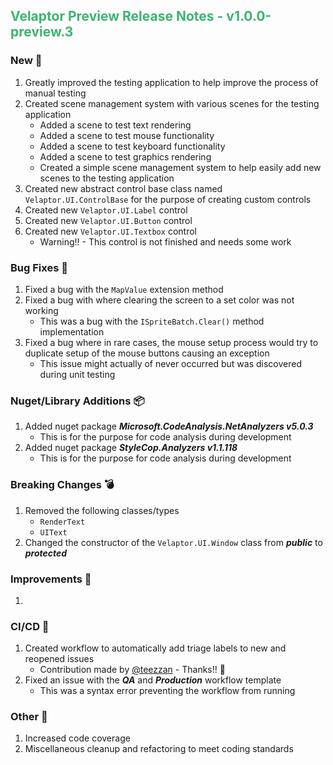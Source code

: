 ## <span style='color:mediumseagreen;font-weight:bold'>Velaptor Preview Release Notes - v1.0.0-preview.3</span>

### **New** 🎉

1. Greatly improved the testing application to help improve the process of manual testing
2. Created scene management system with various scenes for the testing application
   * Added a scene to test text rendering
   * Added a scene to test mouse functionality
   * Added a scene to test keyboard functionality
   * Added a scene to test graphics rendering
   * Created a simple scene management system to help easily add new scenes to the testing application
3. Created new abstract control base class named `Velaptor.UI.ControlBase` for the purpose of creating custom controls
4. Created new `Velaptor.UI.Label` control
5. Created new `Velaptor.UI.Button` control
6. Created new `Velaptor.UI.Textbox` control
   * Warning!! - This control is not finished and needs some work

### **Bug Fixes** 🐛

1. Fixed a bug with the `MapValue` extension method
2. Fixed a bug with where clearing the screen to a set color was not working
   * This was a bug with the `ISpriteBatch.Clear()` method implementation
3. Fixed a bug where in rare cases, the mouse setup process would try to duplicate setup of the mouse buttons causing an exception
   * This issue might actually of never occurred but was discovered during unit testing

### **Nuget/Library Additions** 📦

1. Added nuget package **_Microsoft.CodeAnalysis.NetAnalyzers v5.0.3_**
   * This is for the purpose for code analysis during development
2. Added nuget package **_StyleCop.Analyzers v1.1.118_**
   * This is for the purpose for code analysis during development

### **Breaking Changes** 💣

1. Removed the following classes/types
   * `RenderText`
   * `UIText`
2. Changed the constructor of the `Velaptor.UI.Window` class from **_public_** to **_protected_**

### **Improvements** 🌟

1. 

### CI/CD 🚀

1. Created workflow to automatically add triage labels to new and reopened issues
   * Contribution made by [@teezzan](https://github.com/teezzan) - Thanks!! 🙏
2. Fixed an issue with the **_QA_** and **_Production_** workflow template
   * This was a syntax error preventing the workflow from running

### **Other** 👏

1. Increased code coverage
2. Miscellaneous cleanup and refactoring to meet coding standards
